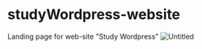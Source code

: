 # studyWordpress-website
Landing page for web-site "Study Wordpress"
![Untitled](https://user-images.githubusercontent.com/72503528/128067920-76aba698-eee4-43f0-8f8c-53d01d14e8cf.png)
